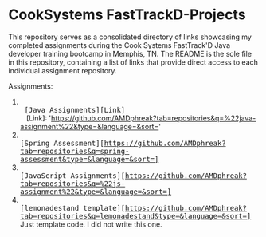 # CookSystems FastTrackD-Projects
This repository serves as a consolidated directory of links showcasing my completed assignments during the Cook Systems FastTrack'D Java developer training bootcamp in Memphis, TN. The README is the sole file in this repository, containing a list of links that provide direct access to each individual assignment repository.

Assignments:
1. <kbd> <br> [Java Assignments][Link] <br> </kbd> [Link]: 'https://github.com/AMDphreak?tab=repositories&q=%22java-assignment%22&type=&language=&sort='
2. <kbd> <br> [Spring Assessment][https://github.com/AMDphreak?tab=repositories&q=spring-assessment&type=&language=&sort=] <br> </kbd>
3. <kbd> <br> [JavaScript Assignments][https://github.com/AMDphreak?tab=repositories&q=%22js-assignment%22&type=&language=&sort=] <br> </kbd>
4. <kbd> <br> [lemonadestand template][https://github.com/AMDphreak?tab=repositories&q=lemonadestand&type=&language=&sort=] <br> </kbd> Just template code. I did not write this one.
